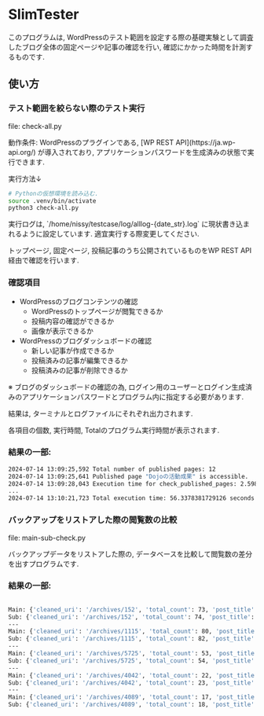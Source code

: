 # SlimTester

<p>このプログラムは, WordPressのテスト範囲を設定する際の基礎実験として調査したブログ全体の固定ページや記事の確認を行い, 確認にかかった時間を計測するものです.</p>

## 使い方

### テスト範囲を絞らない際のテスト実行
<p>file: check-all.py</p>
<p>動作条件: WordPressのプラグインである, [WP REST API](https://ja.wp-api.org/) が導入されており, アプリケーションパスワードを生成済みの状態で実行できます.</p>


実行方法↓

```bash
# Pythonの仮想環境を読み込む.
source .venv/bin/activate
python3 check-all.py
```
<p>実行ログは, `/home/nissy/testcase/log/alllog-{date_str}.log` に現状書き込まれるように設定しています. 適宜実行する際変更してください. </p>

<p>トップページ, 固定ページ, 投稿記事のうち公開されているものをWP REST API経由で確認を行います. </p>


### 確認項目
- WordPressのブログコンテンツの確認
    - WordPressのトップページが閲覧できるか
    - 投稿内容の確認ができるか
    - 画像が表示できるか
- WordPressのブログダッシュボードの確認
    - 新しい記事が作成できるか
    - 投稿済みの記事が編集できるか
    - 投稿済みの記事が削除できるか

<p> ※ ブログのダッシュボードの確認の為, ログイン用のユーザーとログイン生成済みのアプリケーションパスワードとプログラム内に指定する必要があります. </p>

<p> 結果は, ターミナルとログファイルにそれぞれ出力されます.</p>
<p> 各項目の個数, 実行時間, Totalのプログラム実行時間が表示されます. </p>

### 結果の一部:
```bash
2024-07-14 13:09:25,592 Total number of published pages: 12
2024-07-14 13:09:25,641 Published page "Dojoの活動成果" is accessible.
2024-07-14 13:09:28,043 Execution time for check_published_pages: 2.5981905460357666 seconds
...
2024-07-14 13:10:21,723 Total execution time: 56.3378381729126 seconds

```

### バックアップをリストアした際の閲覧数の比較
<p>file: main-sub-check.py</p>
<p>バックアップデータをリストアした際の, データベースを比較して閲覧数の差分を出すプログラムです.</p>

### 結果の一部:
```bash

Main: {'cleaned_uri': '/archives/152', 'total_count': 73, 'post_title': 'テクニカルレポートを公開'}
Sub: {'cleaned_uri': '/archives/152', 'total_count': 74, 'post_title': 'テクニカルレポートを公開'}
---
Main: {'cleaned_uri': '/archives/1115', 'total_count': 80, 'post_title': 'シン・エヴァンゲリオンで出てきた”L5”という単語について'}
Sub: {'cleaned_uri': '/archives/1115', 'total_count': 82, 'post_title': 'シン・エヴァンゲリオンで出てきた”L5”という単語について'}
---
Main: {'cleaned_uri': '/archives/5725', 'total_count': 53, 'post_title': 'AIにブログ書かせてみた'}
Sub: {'cleaned_uri': '/archives/5725', 'total_count': 54, 'post_title': 'AIにブログ書かせてみた'}
---
Main: {'cleaned_uri': '/archives/4042', 'total_count': 22, 'post_title': '北海道'}
Sub: {'cleaned_uri': '/archives/4042', 'total_count': 23, 'post_title': '北海道'}
---
Main: {'cleaned_uri': '/archives/4089', 'total_count': 17, 'post_title': '新バージョン「Docker Desktop 4.19」'}
Sub: {'cleaned_uri': '/archives/4089', 'total_count': 18, 'post_title': '新バージョン「Docker Desktop 4.19」'}
```
